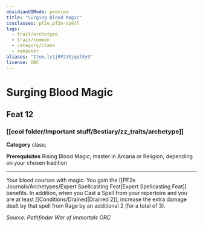 ```yaml
---
obsidianUIMode: preview
title: "Surging Blood Magic"
cssclasses: pf2e,pf2e-spell
tags:
  - trait/archetype
  - trait/common
  - category/class
  - remaster
aliases: "Item.lx1jRP23EjqqlEy9"
license: ORC
---
```

# Surging Blood Magic
## Feat 12
### [[cool folder/Important stuff/Bestiary/zz_traits/archetype]]

**Category** class; 



**Prerequisites** Rising Blood Magic; master in Arcana or Religion, depending on your chosen tradition
* * *
Your blood courses with magic. You gain the [[PF2e Journals/Archetypes/Expert Spellcasting Feat|Expert Spellcasting Feat]] benefits. In addition, when you Cast a Spell from your repertoire and you are at least [[Conditions/Drained|Drained 2]], increase the extra damage dealt by that spell from Rage by an additional 2 (for a total of 3).

*Source: Pathfinder War of Immortals*
*ORC*